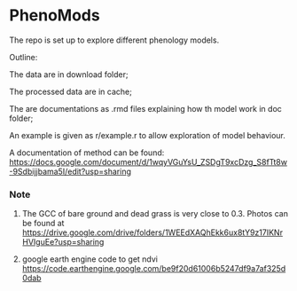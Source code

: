 # PhenoMods
The repo is set up to explore different phenology models.

Outline:

The data are in download folder;

The processed data are in cache;

The are documentations as .rmd files explaining how th model work in doc folder;

An example is given as r/example.r to allow exploration of model behaviour.

A documentation of method can be found:
https://docs.google.com/document/d/1wqyVGuYsU_ZSDgT9xcDzg_S8fTt8w-9Sdbijjbama5I/edit?usp=sharing



### Note
1. The GCC of bare ground and dead grass is very close to 0.3. Photos can be found at https://drive.google.com/drive/folders/1WEEdXAQhEkk6ux8tY9z17IKNrHVIguEe?usp=sharing

2. google earth engine code to get ndvi
https://code.earthengine.google.com/be9f20d61006b5247df9a7af325d0dab
